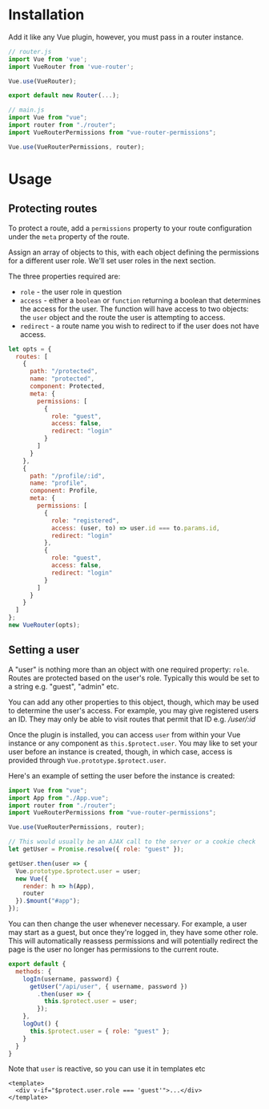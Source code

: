 # Installation

Add it like any Vue plugin, however, you must pass in a router instance.
````js
// router.js
import Vue from 'vue';
import VueRouter from 'vue-router';

Vue.use(VueRouter);

export default new Router(...);

// main.js
import Vue from "vue";
import router from "./router";
import VueRouterPermissions from "vue-router-permissions";

Vue.use(VueRouterPermissions, router);
````

# Usage

## Protecting routes

To protect a route, add a `permissions` property to your route configuration under the `meta` property of the route.

Assign an array of objects to this, with each object defining the permissions for a different user role. We'll set user roles in the next section.

The three properties required are: 
- `role` - the user role in question
- `access` - either a `boolean` or `function` returning a boolean that determines the access for the user. The function will have access to two objects: the `user` object and the route the user is attempting to access. 
- `redirect` - a route name you wish to redirect to if the user does not have access.

````js
let opts = {
  routes: [
    {
      path: "/protected",
      name: "protected",
      component: Protected,
      meta: {
        permissions: [
          {
            role: "guest",
            access: false,
            redirect: "login"
          }
        ]
      }
    },
    {
      path: "/profile/:id",
      name: "profile",
      component: Profile,
      meta: {
        permissions: [
          {
            role: "registered",
            access: (user, to) => user.id === to.params.id,
            redirect: "login"
          },
          {
            role: "guest",
            access: false,
            redirect: "login"
          }
        ]
      }
    }
  ]
};
new VueRouter(opts);
````

## Setting a user

A "user" is nothing more than an object with one required property: `role`. Routes are protected based on the user's role. Typically this would be set to a string e.g. "guest", "admin" etc.

You can add any other properties to this object, though, which may be used to determine the user's access. For example, you may give registered users an ID. They may only be able to visit routes that permit that ID e.g. */user/:id*

Once the plugin is installed, you can access `user` from within your Vue instance or any component as `this.$protect.user`. You may like to set your user before an instance is created, though, in which case, access is provided through `Vue.prototype.$protect.user`.

Here's an example of setting the user before the instance is created:

````js
import Vue from "vue";
import App from "./App.vue";
import router from "./router";
import VueRouterPermissions from "vue-router-permissions";

Vue.use(VueRouterPermissions, router);

// This would usually be an AJAX call to the server or a cookie check
let getUser = Promise.resolve({ role: "guest" });

getUser.then(user => {
  Vue.prototype.$protect.user = user;
  new Vue({
    render: h => h(App),
    router
  }).$mount("#app");
});
````

You can then change the user whenever necessary. For example, a user may start as a guest, but once they're logged in, they have some other role. This will automatically reassess permissions and will potentially redirect the page is the user no longer has permissions to the current route.

```js
export default {
  methods: {
    logIn(username, password) {
      getUser("/api/user", { username, password })
        .then(user => {
          this.$protect.user = user;
        });
    },
    logOut() {
      this.$protect.user = { role: "guest" };
    }
  }
}
```

Note that `user` is reactive, so you can use it in templates etc

````vue
<template>
  <div v-if="$protect.user.role === 'guest'">...</div>
</template>
````
